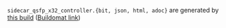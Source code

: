 `sidecar_qsfp_x32_controller.{bit, json, html, adoc}` are generated by
[this build](https://github.com/oxidecomputer/quartz/runs/9947963944)
([Buildomat link](https://buildomat.eng.oxide.computer/wg/0/details/01GKPSBZ5NH64T3WJ22GY8WCGY/4Vg6WssjJ2ZpPfLKnJHkc1gkazuqPITIowmulrEmkdU2CTIt/01GKPSC8PKNT3C570VAPDHTE32))

